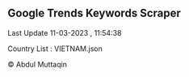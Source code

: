 

## Google Trends Keywords Scraper 
 
Last Update 11-03-2023 , 11:54:38

Country List :
VIETNAM.json



© Abdul Muttaqin 
